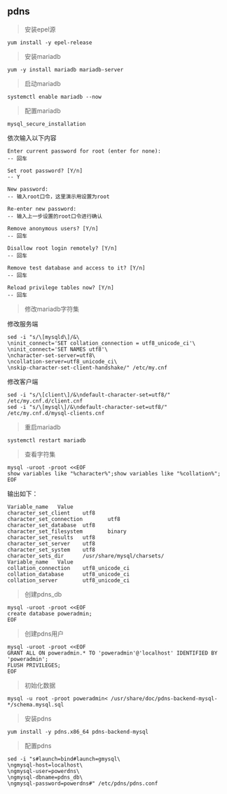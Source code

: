 ## pdns

> 安装epel源

    yum install -y epel-release
    
> 安装mariadb

    yum -y install mariadb mariadb-server
    
> 启动mariadb

    systemctl enable mariadb --now
    
> 配置mariadb

    mysql_secure_installation
    
依次输入以下内容
    
    Enter current password for root (enter for none):
    -- 回车
    
    Set root password? [Y/n]
    -- Y
    
    New password:
    -- 输入root口令，这里演示用设置为root
    
    Re-enter new password:
    -- 输入上一步设置的root口令进行确认
    
    Remove anonymous users? [Y/n]
    -- 回车
    
    Disallow root login remotely? [Y/n]
    -- 回车
    
    Remove test database and access to it? [Y/n]
    -- 回车
    
    Reload privilege tables now? [Y/n]
    -- 回车
    
> 修改mariadb字符集

修改服务端

    sed -i "s/\[mysqld\]/&\
    \ninit_connect='SET collation_connection = utf8_unicode_ci'\
    \ninit_connect='SET NAMES utf8'\
    \ncharacter-set-server=utf8\
    \ncollation-server=utf8_unicode_ci\
    \nskip-character-set-client-handshake/" /etc/my.cnf
    
修改客户端

    sed -i "s/\[client\]/&\ndefault-character-set=utf8/" /etc/my.cnf.d/client.cnf
    sed -i "s/\[mysql\]/&\ndefault-character-set=utf8/" /etc/my.cnf.d/mysql-clients.cnf
    
> 重启mariadb

    systemctl restart mariadb

> 查看字符集

    mysql -uroot -proot <<EOF
    show variables like "%character%";show variables like "%collation%";
    EOF
    
输出如下：

    Variable_name   Value
    character_set_client    utf8
    character_set_connection        utf8
    character_set_database  utf8
    character_set_filesystem        binary
    character_set_results   utf8
    character_set_server    utf8
    character_set_system    utf8
    character_sets_dir      /usr/share/mysql/charsets/
    Variable_name   Value
    collation_connection    utf8_unicode_ci
    collation_database      utf8_unicode_ci
    collation_server        utf8_unicode_ci
    
> 创建pdns_db

    mysql -uroot -proot <<EOF
    create database poweradmin;
    EOF
    
> 创建pdns用户

    mysql -uroot -proot <<EOF
    GRANT ALL ON poweradmin.* TO 'poweradmin'@'localhost' IDENTIFIED BY 'poweradmin';
    FLUSH PRIVILEGES;
    EOF
    
> 初始化数据

    mysql -u root -proot poweradmin< /usr/share/doc/pdns-backend-mysql-*/schema.mysql.sql

> 安装pdns

    yum install -y pdns.x86_64 pdns-backend-mysql
    
> 配置pdns

    sed -i "s#launch=bind#launch=gmysql\
    \ngmysql-host=localhost\
    \ngmysql-user=powerdns\
    \ngmysql-dbname=pdns_db\
    \ngmysql-password=powerdns#" /etc/pdns/pdns.conf
